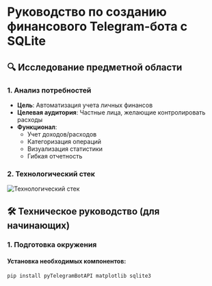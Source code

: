 # Руководство по созданию финансового Telegram-бота с SQLite

## 🔍 Исследование предметной области

### 1. Анализ потребностей
- **Цель**: Автоматизация учета личных финансов
- **Целевая аудитория**: Частные лица, желающие контролировать расходы
- **Функционал**:
  - Учет доходов/расходов
  - Категоризация операций
  - Визуализация статистики
  - Гибкая отчетность

### 2. Технологический стек
![Технологический стек](https://i.imgur.com/JZk9Q2E.png)

## 🛠 Техническое руководство (для начинающих)

### 1. Подготовка окружения

#### Установка необходимых компонентов:
```bash
pip install pyTelegramBotAPI matplotlib sqlite3
